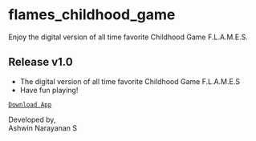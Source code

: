 # flames_childhood_game
Enjoy the digital version of all time favorite Childhood Game F.L.A.M.E.S.

## Release v1.0
- The digital version of all time favorite Childhood Game F.L.A.M.E.S
- Have fun playing!

<a href="https://github.com/Ashrockzzz2003/flames_childhood_game/releases/tag/v1.0">`Download App`</a>

Developed by,<br>
Ashwin Narayanan S
